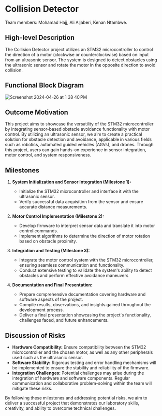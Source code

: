 # Collision Detector

Team members: Mohamad Hajj, Ali Aljaberi, Kenan Ntambwe.

## High-level Description

The Collision Detector project utilizes an STM32 microcontroller to control the direction of a motor (clockwise or counterclockwise) based on input from an ultrasonic sensor. The system is designed to detect obstacles using the ultrasonic sensor and rotate the motor in the opposite direction to avoid collision.

## Functional Block Diagram

![Screenshot 2024-04-26 at 1 38 40 PM](https://github.com/mhhajj/ECE-5780-Project/assets/122409757/8fbd9b8b-c2d7-4d23-986e-864fbec2f554)


## Outcome Motivation

This project aims to showcase the versatility of the STM32 microcontroller by integrating sensor-based obstacle avoidance functionality with motor control. By utilizing an ultrasonic sensor, we aim to create a practical solution for obstacle detection and avoidance, applicable in various fields such as robotics, automated guided vehicles (AGVs), and drones. Through this project, users can gain hands-on experience in sensor integration, motor control, and system responsiveness.

## Milestones

1. **System Initialization and Sensor Integration (Milestone 1):**
   - Initialize the STM32 microcontroller and interface it with the ultrasonic sensor.
   - Verify successful data acquisition from the sensor and ensure accurate distance measurements.

2. **Motor Control Implementation (Milestone 2):**
   - Develop firmware to interpret sensor data and translate it into motor control commands.
   - Implement algorithms to determine the direction of motor rotation based on obstacle proximity.

3. **Integration and Testing (Milestone 3):**
   - Integrate the motor control system with the STM32 microcontroller, ensuring seamless communication and functionality.
   - Conduct extensive testing to validate the system's ability to detect obstacles and perform effective avoidance maneuvers.

4. **Documentation and Final Presentation:**
   - Prepare comprehensive documentation covering hardware and software aspects of the project.
   - Compile results, observations, and insights gained throughout the development process.
   - Deliver a final presentation showcasing the project's functionality, challenges faced, and future enhancements.

## Discussion of Risks

- **Hardware Compatibility:** Ensure compatibility between the STM32 microcontroller and the chosen motor, as well as any other peripherals used such as the ultrasonic sensor.
- **Software Stability:** Rigorous testing and error handling mechanisms will be implemented to ensure the stability and reliability of the firmware.
- **Integration Challenges:** Potential challenges may arise during the integration of hardware and software components. Regular communication and collaborative problem-solving within the team will mitigate these risks.

By following these milestones and addressing potential risks, we aim to deliver a successful project that demonstrates our laboratory skills, creativity, and ability to overcome technical challenges.
